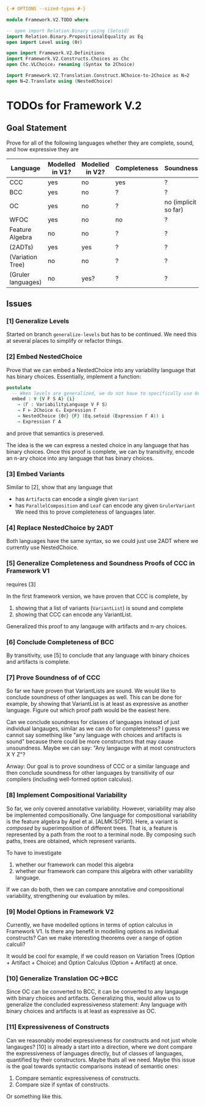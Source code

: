 ```agda
{-# OPTIONS --sized-types #-}

module Framework.V2.TODO where

-- open import Relation.Binary using (Setoid)
import Relation.Binary.PropositionalEquality as Eq
open import Level using (0ℓ)

open import Framework.V2.Definitions
import Framework.V2.Constructs.Choices as Chc
open Chc.VLChoice₂ renaming (Syntax to 2Choice)

import Framework.V2.Translation.Construct.NChoice-to-2Choice as N→2
open N→2.Translate using (NestedChoice)
```

# TODOs for Framework V.2

## Goal Statement

Prove for all of the following languages whether they are complete, sound, and how expressive they are

| Language | Modelled in V1? | Modelled in V2? | Completeness | Soundness |
|----------|-----------------|-----------------|--------------|-----------|
| CCC | yes | no | yes | ? |
| BCC | yes | no | ? | ? |
| OC | yes | no | ? | no (implicit so far) |
| WFOC | yes | no | no | ? |
| Feature Algebra | no | no | ? | ? |
| (2ADTs) | yes | yes | ? | ? |
| (Variation Tree) | no | no | ? | ? |
| (Gruler languages) | no | yes? | ? | ? |

## Issues

### [1] Generalize Levels

Started on branch `generalize-levels` but has to be continued. We need this at several places to simplify or refactor things.

### [2] Embed NestedChoice

Prove that we can embed a NestedChoice into any variability language that has binary choices.
Essentially, implement a function:

```agda
postulate
  -- When levels are generalized, we do not have to specifically use 0ℓ here.
  embed : ∀ {V F S A} {i}
    → (Γ : VariabilityLanguage V F S)
    → F ⊢ 2Choice ∈ₛ Expression Γ
    → NestedChoice {0ℓ} {F} (Eq.setoid (Expression Γ A)) i
    → Expression Γ A
```

and prove that semantics is preserved.

The idea is the we can express a nested choice in any language that has binary choices.
Once this proof is complete, we can by transitivity, encode an n-ary choice into any language that has binary choices.

### [3] Embed Variants

Similar to [2], show that any language that
- has `Artifact`s can encode a single given `Variant`
- has `ParallelComposition` and `Leaf` can encode any given `GrulerVariant`
We need this to prove completeness of languages later.

### [4] Replace NestedChoice by 2ADT

Both languages have the same syntax, so we could just use 2ADT where we currently use NestedChoice.

### [5] Generalize Completeness and Soundness Proofs of CCC in Framework V1

requires [3]

In the first framework version, we have proven that CCC is complete, by

1. showing that a list of variants (`VariantList`) is sound and complete
2. showing that CCC can encode any VariantList.

Generalized this proof to any langauge with artifacts and n-ary choices.

### [6] Conclude Completeness of BCC

By transitivity, use [5] to conclude that any language with binary choices and artifacts is complete.

### [7] Prove Soundness of of CCC

So far we have proven that VariantLists are sound.
We would like to conclude soundness of other languages as well.
This can be done for example, by showing that VariantList is at least as expressive as another language.
Figure out which proof path would be the easiest here.

Can we conclude soundness for classes of languages instead of just individual langauges, similar as we can do for completeness?
I guess we cannot say something like "any language with choices and artifacts is sound" because there could be more constructors that may cause unsoundness.
Maybe we can say: "Any langauge with at most constructors X Y Z"?

Anway: Our goal is to prove soundness of CCC or a similar language and then conclude soundness for other languages by transitivity of our compilers (including well-formed option calculus).

### [8] Implement Compositional Variability

So far, we only covered annotative variability.
However, variability may also be implemented compositionally.
One language for compositional variability is the feature algebra by Apel et al. [ALMK:SCP10].
Here, a variant is _composed_ by superimposition of different trees.
That is, a feature is represented by a path from the root to a terminal node.
By composing such paths, trees are obtained, which represent variants.

To have to investigate
1. whether our framework can model this algebra
2. whether our framework can compare this algebra with other variability language.

If we can do both, then we can compare annotative _and_ compositional variability, strengthening our evaluation by miles.

### [9] Model Options in Framework V2

Currently, we have modelled options in terms of option calculus in Framework V1.
Is there any benefit in modelling options as individual constructs?
Can we make interesting theorems over a range of option calculi?

It would be cool for example, if we could reason on Variation Trees (Option + Artifact + Choice) and Option Calculus (Option + Artifact) at once.

### [10] Generalize Translation OC→BCC

Since OC can be converted to BCC, it can be converted to any langauge with binary choices and artifacts.
Generalizing this, would allow us to generalize the concluded expressiveness statement:
Any language with binary choices and artifacts is at least as expressive as OC.

### [11] Expressiveness of Constructs

Can we reasonably model expressiveness for constructs and not just whole langauges?
[10] is already a start into a direction, where we dont compare the expressiveness of languages directly,
but of classes of languages, quantified by their constructors.
Maybe thats all we need.
Maybe this issue is the goal towards syntactic comparisons instead of semantic ones:
1. Compare semantic expressiveness of constructs.
2. Compare size if syntax of constructs.

Or something like this.
